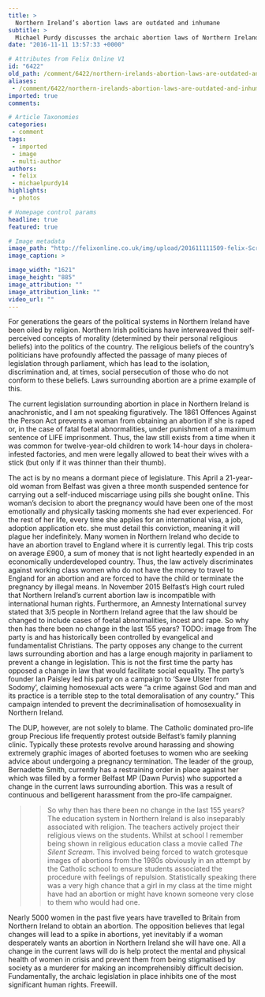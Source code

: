 ```yaml
---
title: >
  Northern Ireland’s abortion laws are outdated and inhumane
subtitle: >
  Michael Purdy discusses the archaic abortion laws of Northern Ireland and the obstacles in getting them changed
date: "2016-11-11 13:57:33 +0000"

# Attributes from Felix Online V1
id: "6422"
old_path: /comment/6422/northern-irelands-abortion-laws-are-outdated-and-inhumane
aliases:
 - /comment/6422/northern-irelands-abortion-laws-are-outdated-and-inhumane
imported: true
comments:

# Article Taxonomies
categories:
 - comment
tags:
 - imported
 - image
 - multi-author
authors:
 - felix
 - michaelpurdy14
highlights:
 - photos

# Homepage control params
headline: true
featured: true

# Image metadata
image_path: "http://felixonline.co.uk/img/upload/201611111509-felix-Screen Shot 2016-11-11 at 14.12.33.png"
image_caption: >

image_width: "1621"
image_height: "885"
image_attribution: ""
image_attribution_link: ""
video_url: ""
---
```


For generations the gears of the political systems in Northern Ireland have been oiled by religion. Northern Irish politicians have interweaved their self-perceived concepts of morality (determined by their personal religious beliefs) into the politics of the country. The religious beliefs of the country’s politicians have profoundly affected the passage of many pieces of legislation through parliament, which has lead to the isolation, discrimination and, at times, social persecution of those who do not conform to these beliefs. Laws surrounding abortion are a prime example of this.

The current legislation surrounding abortion in place in Northern Ireland is anachronistic, and I am not speaking figuratively. The 1861 Offences Against the Person Act prevents a woman from obtaining an abortion if she is raped or, in the case of fatal foetal abnormalities, under punishment of a maximum sentence of LIFE imprisonment. Thus, the law still exists from a time when it was common for twelve-year-old children to work 14-hour days in cholera-infested factories, and men were legally allowed to beat their wives with a stick (but only if it was thinner than their thumb).

The act is by no means a dormant piece of legislature. This April a 21-year-old woman from Belfast was given a three month suspended sentence for carrying out a self-induced miscarriage using pills she bought online. This woman’s decision to abort the pregnancy would have been one of the most emotionally and physically tasking moments she had ever experienced. For the rest of her life, every time she applies for an international visa, a job, adoption application etc. she must detail this conviction, meaning it will plague her indefinitely. Many women in Northern Ireland who decide to have an abortion travel to England where it is currently legal. This trip costs on average £900, a sum of money that is not light heartedly expended in an economically underdeveloped country. Thus, the law actively discriminates against working class women who do not have the money to travel to England for an abortion and are forced to have the child or terminate the pregnancy by illegal means. In November 2015 Belfast’s High court ruled that Northern Ireland’s current abortion law is incompatible with international human rights. Furthermore, an Amnesty International survey stated that 3/5 people in Northern Ireland agree that the law should be changed to include cases of foetal abnormalities, incest and rape. So why then has there been no change in the last 155 years?
TODO: image from
The party is and has historically been controlled by evangelical and fundamentalist Christians. The party opposes any change to the current laws surrounding abortion and has a large enough majority in parliament to prevent a change in legislation. This is not the first time the party has opposed a change in law that would facilitate social equality. The party’s founder Ian Paisley led his party on a campaign to ‘Save Ulster from Sodomy’, claiming homosexual acts were “a crime against God and man and its practice is a terrible step to the total demoralisation of any country.” This campaign intended to prevent the decriminalisation of homosexuality in Northern Ireland.

The DUP, however, are not solely to blame. The Catholic dominated pro-life group Precious life frequently protest outside Belfast’s family planning clinic. Typically these protests revolve around harassing and showing extremely graphic images of aborted foetuses to women who are seeking advice about undergoing a pregnancy termination. The leader of the group, Bernadette Smith, currently has a restraining order in place against her which was filled by a former Belfast MP (Dawn Purvis) who supported a change in the current laws surrounding abortion. This was a result of continuous and belligerent harassment from the pro-life campaigner.
> > So why then has there been no change in the last 155 years?
The education system in Northern Ireland is also inseparably associated with religion. The teachers actively project their religious views on the students. Whilst at school I remember being shown in religious education class a movie called _The Silent Scream_. This involved being forced to watch grotesque images of abortions from the 1980s obviously in an attempt by the Catholic school to ensure students associated the procedure with feelings of repulsion. Statistically speaking there was a very high chance that a girl in my class at the time might have had an abortion or might have known someone very close to them who would had one.

Nearly 5000 women in the past five years have travelled to Britain from Northern Ireland to obtain an abortion. The opposition believes that legal changes will lead to a spike in abortions, yet inevitably if a woman desperately wants an abortion in Northern Ireland she will have one. All a change in the current laws will do is help protect the mental and physical health of women in crisis and prevent them from being stigmatised by society as a murderer for making an incomprehensibly difficult decision. Fundamentally, the archaic legislation in place inhibits one of the most significant human rights. Freewill.
